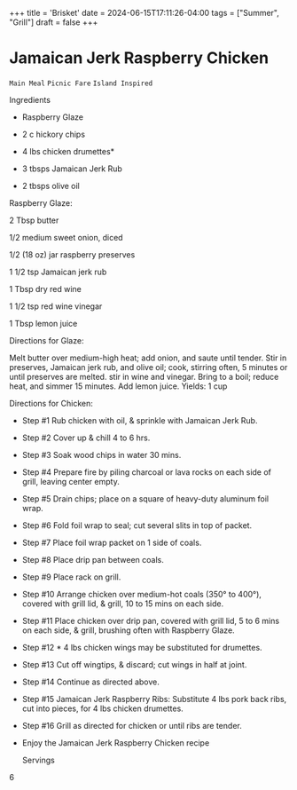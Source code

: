 +++
title = 'Brisket'
date = 2024-06-15T17:11:26-04:00
tags = ["Summer", "Grill"]
draft = false
+++
# Jamaican Jerk Raspberry Chicken

`Main Meal` `Picnic Fare` `Island Inspired`

 

  Ingredients  

  * Raspberry Glaze

 * 2 c hickory chips

 * 4 lbs chicken drumettes*

 * 3 tbsps Jamaican Jerk Rub

 * 2 tbsps olive oil 

Raspberry Glaze:

2 Tbsp butter

1/2 medium sweet onion, diced

1/2 (18 oz) jar raspberry preserves

1 1/2 tsp Jamaican jerk rub

1 Tbsp dry red wine

1 1/2 tsp red wine vinegar

1 Tbsp lemon juice

Directions for Glaze:

Melt butter over medium-high heat; add onion, and saute until tender. Stir in preserves, Jamaican jerk rub, and olive oil; cook, stirring often, 5 minutes or until preserves are melted. stir in wine and vinegar. Bring to a boil; reduce heat, and simmer 15 minutes. Add lemon juice. Yields: 1 cup

Directions for Chicken:

 * Step #1 Rub chicken with oil, & sprinkle with Jamaican Jerk Rub.

 * Step #2 Cover up & chill 4 to 6 hrs.

 * Step #3 Soak wood chips in water 30 mins.

 * Step #4 Prepare fire by piling charcoal or lava rocks on each side of grill, leaving center empty.

 * Step #5 Drain chips; place on a square of heavy-duty aluminum foil wrap.

 * Step #6 Fold foil wrap to seal; cut several slits in top of packet.

 * Step #7 Place foil wrap packet on 1 side of coals.

 * Step #8 Place drip pan between coals.

 * Step #9 Place rack on grill.

 * Step #10 Arrange chicken over medium-hot coals (350° to 400°), covered with grill lid, & grill, 10 to 15 mins on each side.

 * Step #11 Place chicken over drip pan, covered with grill lid, 5 to 6 mins on each side, & grill, brushing often with Raspberry Glaze.

 * Step #12 * 4 lbs chicken wings may be substituted for drumettes.

 * Step #13 Cut off wingtips, & discard; cut wings in half at joint.

 * Step #14 Continue as directed above.

 * Step #15 Jamaican Jerk Raspberry Ribs: Substitute 4 lbs pork back ribs, cut into pieces, for 4 lbs chicken drumettes.

 * Step #16 Grill as directed for chicken or until ribs are tender.

 * Enjoy the Jamaican Jerk Raspberry Chicken recipe  

   Servings  

  6  

 

